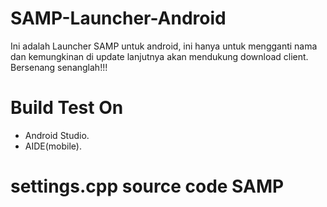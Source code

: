 # SAMP-Launcher-Android
Ini adalah Launcher SAMP untuk android, ini hanya untuk mengganti nama dan kemungkinan di update lanjutnya akan mendukung download client. Bersenang senanglah!!!

# Build Test On
- Android Studio.
- AIDE(mobile).

# settings.cpp source code SAMP

